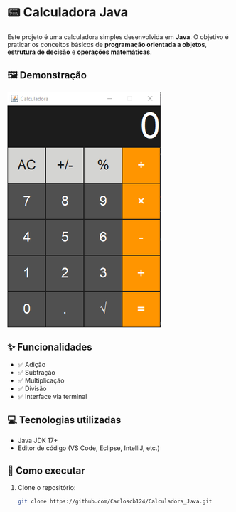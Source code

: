 # 📟 Calculadora Java

Este projeto é uma calculadora simples desenvolvida em **Java**. O objetivo é praticar os conceitos básicos de **programação orientada a objetos**, **estrutura de decisão** e **operações matemáticas**.

## 🖼️ Demonstração

![Demonstração da Calculadora](Calculator\src\img.png)

## ✨ Funcionalidades

- ✅ Adição  
- ✅ Subtração  
- ✅ Multiplicação  
- ✅ Divisão  
- ✅ Interface via terminal  

## 💻 Tecnologias utilizadas

- Java JDK 17+
- Editor de código (VS Code, Eclipse, IntelliJ, etc.)

## 🚀 Como executar

1. Clone o repositório:
   ```bash
   git clone https://github.com/Carloscb124/Calculadora_Java.git
